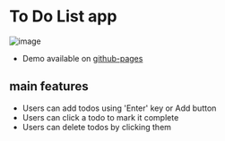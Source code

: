 # To Do List app
![image](https://user-images.githubusercontent.com/78003151/188736303-dad2eaf8-4ee0-4a1f-b4a4-f0ec11a621f7.png)
- Demo available on [github-pages](https://rabosian.github.io/react-todoList/)

## main features
- Users can add todos using 'Enter' key or Add button
- Users can click a todo to mark it complete
- Users can delete todos by clicking them
